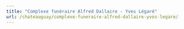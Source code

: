 ```yaml
---
title: "Complexe funéraire Alfred Dallaire - Yves Légaré"
url: /chateauguay/complexe-funeraire-alfred-dallaire-yves-legare/
---
```

